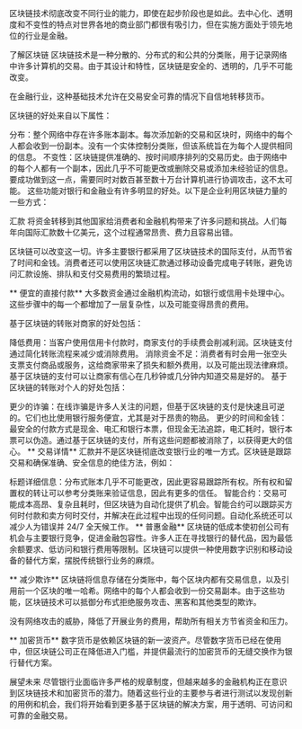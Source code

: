 区块链技术彻底改变不同行业的能力，即使在起步阶段也是如此。去中心化、透明度和不变性的特点对世界各地的商业部门都很有吸引力，但在实施方面处于领先地位的行业是金融。

了解区块链
区块链技术是一种分散的、分布式的和公共的分类账，用于记录网络中许多计算机的交易。由于其设计和特性，区块链是安全的、透明的，几乎不可能改变。

在金融行业，这种基础技术允许在交易安全可靠的情况下自信地转移货币。

区块链的好处来自以下属性：

分布：整个网络中存在许多账本副本。每次添加新的交易和区块时，网络中的每个人都会收到一份副本。没有一个实体控制分类账，但该系统旨在为每个人提供相同的信息。
不变性：区块链提供准确的、按时间顺序排列的交易历史。由于网络中的每个人都有一个副本，因此几乎不可能更改或删除交易或添加未经验证的信息。要成功做到这一点，需要同时对数百甚至数十万台计算机进行协调攻击，这不太可能。
这些功能对银行和金融业有许多明显的好处。以下是企业利用区块链力量的一些方式：

汇款
将资金转移到其他国家给消费者和金融机构带来了许多问题和挑战。人们每年向国际汇款数十亿美元，这个过程通常昂贵、费力且容易出错。

区块链可以改变这一切。许多主要银行都采用了区块链技术的国际支付，从而节省了时间和金钱。消费者还可以使用区块链汇款通过移动设备完成电子转账，避免访问汇款设施、排队和支付交易费用的繁琐过程。

** 便宜的直接付款**
大多数资金通过金融机构流动，如银行或信用卡处理中心。这些步骤中的每一个都增加了一层复杂性，以及可能变得昂贵的费用。

基于区块链的转账对商家的好处包括：

降低费用：当客户使用信用卡付款时，商家支付的手续费会削减利润。区块链支付通过简化转账流程来减少或消除费用。
消除资金不足：消费者有时会用一张空头支票支付商品或服务，这给商家带来了损失和额外费用，以及可能出现法律麻烦。基于区块链的支付可以让商家有信心在几秒钟或几分钟内知道交易是好的。
基于区块链的转账对个人的好处包括：

更少的诈骗：在线诈骗是许多人关注的问题，但基于区块链的支付是快速且可逆的。它们也比使用银行服务便宜，尤其是对于昂贵的物品。
更少的时间和金钱：最安全的付款方式是现金、电汇和银行本票，但现金无法追踪，电汇耗时，银行本票可以伪造。通过基于区块链的支付，所有这些问题都被消除了，以获得更大的信心。
** 交易详情**
汇款并不是区块链彻底改变银行业的唯一方式。区块链是跟踪交易和确保准确、安全信息的绝佳方法，例如：

标题详细信息：分布式账本几乎不可能更改，因此更容易跟踪所有权。所有权和留置权的转让可以参考分类账来验证信息，因此有更多的信任。
智能合约：交易可能成本高昂、复杂且耗时，但区块链为自动化提供了机会。智能合约可以跟踪买方何时付款和卖方何时交付，并解决在此过程中出现的任何问题。自动化系统还可以减少人为错误并 24/7 全天候工作。
** 普惠金融**
区块链的低成本使初创公司有机会与主要银行竞争，促进金融包容性。许多人正在寻找银行的替代品，因为最低余额要求、低访问和银行费用等限制。区块链可以提供一种使用数字识别和移动设备的替代方案，摆脱传统银行业务的麻烦。

** 减少欺诈**
区块链将信息存储在分类账中，每个区块内都有交易信息，以及引用前一个区块的唯一哈希。网络中的每个人都会收到一份交易副本。由于这些功能，区块链技术可以抵御分布式拒绝服务攻击、黑客和其他类型的欺诈。

没有网络攻击的威胁，降低了开展业务的费用，帮助所有相关方节省资金和压力。

** 加密货币**
数字货币是依赖区块链的新一波资产。尽管数字货币已经在使用中，但区块链公司正在降低进入门槛，并提供最流行的加密货币的无缝交换作为银行替代方案。

展望未来
尽管银行业面临许多严格的规章制度，但越来越多的金融机构正在意识到区块链技术和加密货币的潜力。随着这些行业的主要参与者进行测试以发现创新的用例和机会，我们将开始看到更多基于区块链的解决方案，用于透明、可访问和可靠的金融交易。